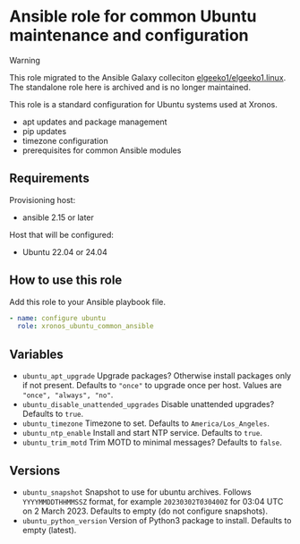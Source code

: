 # Ansible role for common Ubuntu maintenance and configuration

> [!WARNING]
> This role migrated to the Ansible Galaxy colleciton [elgeeko1/elgeeko1.linux](https://github.com/elgeeko1/elgeeko1.linux).
The standalone role here is archived and is no longer maintained.

This role is a standard configuration for Ubuntu systems used at Xronos.

- apt updates and package management
- pip updates
- timezone configuration
- prerequisites for common Ansible modules

## Requirements

Provisioning host:

- ansible 2.15 or later

Host that will be configured:

- Ubuntu 22.04 or 24.04

## How to use this role

Add this role to your Ansible playbook file.

```yaml
- name: configure ubuntu
  role: xronos_ubuntu_common_ansible
```

## Variables

- `ubuntu_apt_upgrade` Upgrade packages? Otherwise install packages only if not present. Defaults to `"once"` to upgrade once per host. Values are `"once", "always", "no"`.
- `ubuntu_disable_unattended_upgrades` Disable unattended upgrades? Defaults to `true`.
- `ubuntu_timezone` Timezone to set. Defaults to `America/Los_Angeles`.
- `ubuntu_ntp_enable` Install and start NTP service. Defaults to `true`.
- `ubuntu_trim_motd` Trim MOTD to minimal messages? Defaults to `false`.

## Versions

- `ubuntu_snapshot` Snapshot to use for ubuntu archives. Follows `YYYYMMDDTHHMMSSZ` format, for example `20230302T030400Z` for 03:04 UTC on 2 March 2023. Defaults to empty (do not configure snapshots).
- `ubuntu_python_version` Version of Python3 package to install. Defaults to empty (latest).
